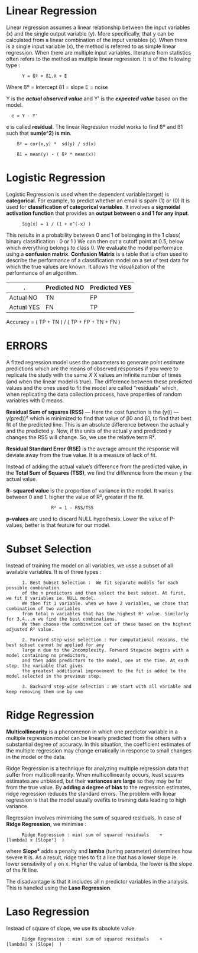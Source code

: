# Linear Regression

Linear regression assumes a linear relationship between the input variables (x) and the single output variable (y). More specifically, that y can be calculated from a linear combination of the input variables (x).
When there is a single input variable (x), the method is referred to as simple linear regression. When there are multiple input variables, literature from statistics often refers to the method as multiple linear regression.
It is of the following type :

          Y = ßº + ß1.X + E
Where ßº = Intercept
      ß1 = slope
      E = noise
      
Y is the ***actual observed value*** and Y' is the ***expected value*** based on the model.

      e = Y - Y'
e is called **residual**.
The linear Regression model works to find ßº and ß1 such that **sum(e^2) is min**.

        ßº = cor(x,y) *  sd(y) / sd(x)
        
        ß1 = mean(y) - ( ßº * mean(x))
        
# Logistic Regression

Logistic Regression is used when the dependent variable(target) is **categorical**. For example, to predict whether an email is spam (1) or (0)
It is used for **classification of categorical variables**. It involves a **sigmoidal activation function** that provides an **output between o and 1
for any input**.

          Sig(x) = 1 / (1 + e^(-x) )
          
This results in a probability between 0 and 1 of belonging in the 1 class( binary classification : 0 or 1 )
We can then cut a cutoff point at 0.5, below which everything belongs to class 0.
We evaluate the model performace using a **confusion matrix**.
**Confusion Matrix** is a table that is often used to describe the performance of a classification model on a set of test data for which 
the true values are known. It allows the visualization of the performance of an algorithm.
    
|    . | Predicted NO | Predicted YES|
|------| -------------|---------------|
|Actual NO| TN | FP |
|Actual YES | FN | TP |

Accuracy =    ( TP + TN ) / ( TP + FP + TN + FN )

# ERRORS

A fitted regression model uses the parameters to generate point estimate predictions which are the means of observed responses if you were to replicate the study with the same 𝑋
X
 values an infinite number of times (and when the linear model is true). The difference between these predicted values and the ones used to fit the model are called "residuals" which, when replicating the data collection process, have properties of random variables with 0 means.

**Residual Sum of squares (RSS)** — Here the cost function is the (y(i) — y(pred))² which is minimized to find that value of β0 and β1, to find that best fit of the predicted line. This is an absolute difference between the actual y and the predicted y. Now, if the units of the actual y and predicted y changes the RSS will change. So, we use the relative term R².

**Residual Standard Error (RSE)** is the average amount the response will deviate away from the true value. It is a measure of lack of fit.

Instead of adding the actual value’s difference from the predicted value, in the **Total Sum of Squares (TSS)**, we find the difference from the mean y the actual value.

**R- squared value** is the proportion of variance in the model. It varies between 0 and 1. higher the value of R², greater if the fit.
                    
                     R² = 1 - RSS/TSS
                  
**p-values** are used to discard  NULL hypothesis. Lower the value of P-values, better is that feature for our model.


# Subset Selection

Instead of training the model on all variables, we usse a subset of all available variables. It is of three types :

          1. Best Subset Selection :  We fit separate models for each possible combination 
          of the n predictors and then select the best subset. At first, we fit 0 variables ie. NULL model. 
          We then fit 1 variable. when we have 2 variables, we chose that combination of two variables 
          from total n variables that has the highest R² value. Similarly for 3,4...n we find the best combinations.
          We then choose the combination out of these based on the highest adjusted R² value.
          
          2. Forward step-wise selection : For computational reasons, the best subset cannot be applied for any 
          large n due to the 2ncomplexity. Forward Stepwise begins with a model containing no predictors, 
          and then adds predictors to the model, one at the time. At each step, the variable that gives 
          the greatest additional improvement to the fit is added to the model selected in the previous step.
          
          3. Backward step-wise selection : We start with all variable and keep removing them one by one

# Ridge Regression

**Multicollinearity** is a phenomenon in which one predictor variable in a multiple regression model can be linearly predicted from the others with a substantial degree of accuracy. In this situation, the coefficient estimates of the  multiple regression may change erratically in response to small changes in the model or the data. 
          
Ridge Regression is a technique for analyzing multiple regression data that suffer from multicollinearity. When multicollinearity occurs, least squares estimates are unbiased, but their **variances are large** so they may be far from the true value. By **adding a degree of bias** to the regression estimates, ridge regression reduces the standard errors. The problem with linear regression is that the model usually ovefits to training data leading to high variance. 

Regression involves minimising the sum of squared residuals. In case of **Ridge Regression**, we minimise :

          Ridge Regression : min( sum of squared residuals    +    [lambda] x [Slope²]  )
          
where **Slope²** adds a penalty and **lamba** (tuning parameter) determines how severe it is. As a result, ridge tries to fit a line that
has a lower slope ie. lower sensitivity of y on x. Higher the value of lambda, the lower is the slope of the fit line.

The disadvantage is that it includes all n predictor variables in the analysis. This is handled using the **Laso Regression**.

# Laso Regression
Instead of square of slope, we use its absolute value.

          Ridge Regression : min( sum of squared residuals    +    [lambda] x |Slope|  )

          
